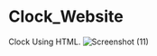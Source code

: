# Clock_Website
Clock Using HTML.
![Screenshot (11)](https://github.com/Harshit2012/Clock_Website/assets/105143145/8ffe97f5-f01f-4efb-a5a6-c66a7d419d88)
